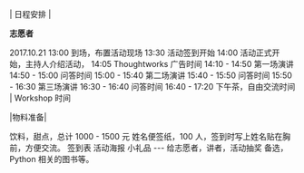 | 日程安排 |


**志愿者**

2017.10.21 
13:00 到场，布置活动现场
13:30 活动签到开始
14:00 活动正式开始，主持人介绍活动，
14:05 Thoughtworks 广告时间
14:10 - 14:50 第一场演讲
14:50 - 15:00 问答时间
15:00 - 15:40 第二场演讲
15:40 - 15:50 问答时间
15:50 - 16:30 第三场演讲
16:30 - 16:40 问答时间
16:40 - 17:20 下午茶，自由交流时间 | Workshop 时间


|物料准备|

饮料，甜点，总计 1000 - 1500 元
姓名便签纸，100 人，签到时写上姓名贴在胸前，方便交流。
签到表
活动海报
小礼品 --- 给志愿者，讲者，活动抽奖
备选，Python 相关的图书等。